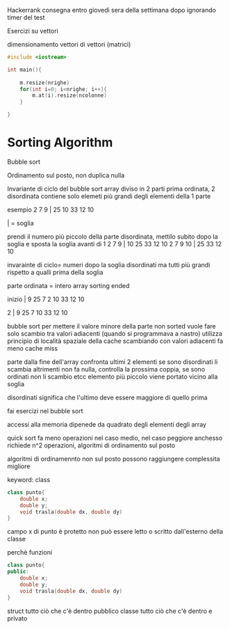 Hackerrank
consegna entro giovedì sera della settimana dopo ignorando timer del test

Esercizi su vettori

dimensionamento vettori di vettori (matrici)
```c++ 
#include <iostream>

int main(){
	
	m.resize(nrighe)
	for(int i=0; i<nrighe; i++){
		m.at(i).resize(ncolonne)
	}

}

```

# Sorting Algorithm

Bubble sort

Ordinamento sul posto, non duplica nulla 

Invariante di ciclo del bubble sort
array diviso in 2 parti prima ordinata, 2 disordinata contiene solo elemeti più grandi degli elementi della 1 parte

esempio
2 7 9 | 25 10 33 12 10

| = soglia 

prendi il numero più piccolo della parte disordinata, mettilo subito dopo la soglia e sposta la soglia avanti di 1
2 7 9 | 10 25 33 12 10
2 7 9 10 | 25 33 12 10

invarainte di ciclo= numeri dopo la soglia disordinati ma tutti più grandi rispetto a qualli prima della soglia

parte ordinata = intero array sorting ended

inizio
| 9 25 7 2 10 33 12 10

2 | 9 25 7 10 33 12 10

bubble sort per mettere il valore minore della parte non sorted 
vuole fare solo scambio tra valori adiacenti (quando si programmava a nastro)
utilizza principio di località spaziale della cache scambiando con valori adiacenti fa meno cache miss 

parte dalla fine dell'array confronta ultimi 2 elementi se sono disordinati li scambia altrimenti non fa nulla, controlla la prossima coppia, se sono ordinati non li scambio etcc elemento più piccolo viene portato vicino alla soglia

disordinati significa che l'ultimo deve essere maggiore di quello prima

fai esercizi nel bubble sort

accessi alla memoria dipenede da quadrato degli elementi degli array

quick sort fa meno operazioni nel caso medio, nel caso peggiore anchesso richiede n^2 operazioni, algoritmi di ordinamento sul posto

algoritmi di ordinamennto non sul posto possono raggiungere complessita migliore

keyword: class

```c++
class punto{
	double x;
	double y;
	void trasla(double dx, double dy)
}

```

campo x di punto è protetto non può essere letto o scritto dall'esterno della classe

perchè funzioni

```c++
class punto{
public:
	double x;
	double y;
	void trasla(double dx, double dy)
}

```

struct tutto ciò che c'è dentro pubblico 
classe tutto ciò che c'è dentro e privato


